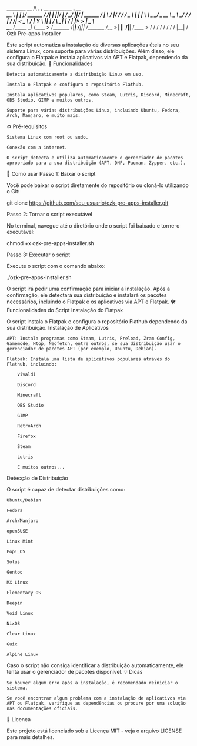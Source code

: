 ________          __   /\          _________.__    .__  __      _________            .__        __           
\_____  \ _______|  | _)/ ______  /   _____/|  |__ |__|/  |_   /   _____/ ___________|__|______/  |_  ______ 
  /   |   \\___   /  |/ / /  ___/  \_____  \ |  |  \|  \   __\  \_____  \_/ ___\_  __ \  \____ \   __\/  ___/ 
/    |    \/    /|    <  \___ \   /        \|   Y  \  ||  |    /        \  \___|  | \/  |  |_> >  |  \___ \  
\_______  /_____ \__|_ \/____  > /_______  /|___|  /__||__|   /_______  /\___  >__|  |__|   __/|__| /____  > 
        \/      \/    \/     \/          \/      \/                   \/     \/         |__|             \/  
Ozk Pre-apps Installer

Este script automatiza a instalação de diversas aplicações úteis no seu sistema Linux, com suporte para várias distribuições. Além disso, ele configura o Flatpak e instala aplicativos via APT e Flatpak, dependendo da sua distribuição.
🚀 Funcionalidades

    Detecta automaticamente a distribuição Linux em uso.

    Instala o Flatpak e configura o repositório Flathub.

    Instala aplicativos populares, como Steam, Lutris, Discord, Minecraft, OBS Studio, GIMP e muitos outros.

    Suporte para várias distribuições Linux, incluindo Ubuntu, Fedora, Arch, Manjaro, e muito mais.

⚙️ Pré-requisitos

    Sistema Linux com root ou sudo.

    Conexão com a internet.

    O script detecta e utiliza automaticamente o gerenciador de pacotes apropriado para a sua distribuição (APT, DNF, Pacman, Zypper, etc.).

🔧 Como usar
Passo 1: Baixar o script

Você pode baixar o script diretamente do repositório ou cloná-lo utilizando o Git:

git clone https://github.com/seu_usuario/ozk-pre-apps-installer.git

Passo 2: Tornar o script executável

No terminal, navegue até o diretório onde o script foi baixado e torne-o executável:

chmod +x ozk-pre-apps-installer.sh

Passo 3: Executar o script

Execute o script com o comando abaixo:

./ozk-pre-apps-installer.sh

O script irá pedir uma confirmação para iniciar a instalação. Após a confirmação, ele detectará sua distribuição e instalará os pacotes necessários, incluindo o Flatpak e os aplicativos via APT e Flatpak.
🛠️ Funcionalidades do Script
Instalação do Flatpak

O script instala o Flatpak e configura o repositório Flathub dependendo da sua distribuição.
Instalação de Aplicativos

    APT: Instala programas como Steam, Lutris, Preload, Zram Config, Gamemode, Htop, Neofetch, entre outros, se sua distribuição usar o gerenciador de pacotes APT (por exemplo, Ubuntu, Debian).

    Flatpak: Instala uma lista de aplicativos populares através do Flathub, incluindo:

        Vivaldi

        Discord

        Minecraft

        OBS Studio

        GIMP

        RetroArch

        Firefox

        Steam

        Lutris

        E muitos outros...

Detecção de Distribuição

O script é capaz de detectar distribuições como:

    Ubuntu/Debian

    Fedora

    Arch/Manjaro

    openSUSE

    Linux Mint

    Pop!_OS

    Solus

    Gentoo

    MX Linux

    Elementary OS

    Deepin

    Void Linux

    NixOS

    Clear Linux

    Guix

    Alpine Linux

Caso o script não consiga identificar a distribuição automaticamente, ele tenta usar o gerenciador de pacotes disponível.
💡 Dicas

    Se houver algum erro após a instalação, é recomendado reiniciar o sistema.

    Se você encontrar algum problema com a instalação de aplicativos via APT ou Flatpak, verifique as dependências ou procure por uma solução nas documentações oficiais.

📜 Licença

Este projeto está licenciado sob a Licença MIT - veja o arquivo LICENSE para mais detalhes.
